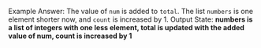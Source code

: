 Example Answer:
The value of `num` is added to `total`. The list `numbers` is one element shorter now, and `count` is increased by 1. 
Output State: **numbers is a list of integers with one less element, total is updated with the added value of num, count is increased by 1**